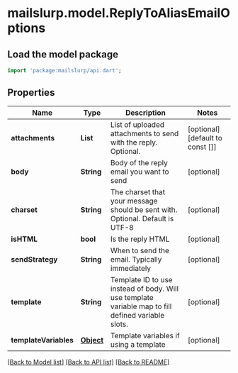 # mailslurp.model.ReplyToAliasEmailOptions

## Load the model package
```dart
import 'package:mailslurp/api.dart';
```

## Properties
Name | Type | Description | Notes
------------ | ------------- | ------------- | -------------
**attachments** | **List<String>** | List of uploaded attachments to send with the reply. Optional. | [optional] [default to const []]
**body** | **String** | Body of the reply email you want to send | [optional] 
**charset** | **String** | The charset that your message should be sent with. Optional. Default is UTF-8 | [optional] 
**isHTML** | **bool** | Is the reply HTML | [optional] 
**sendStrategy** | **String** | When to send the email. Typically immediately | [optional] 
**template** | **String** | Template ID to use instead of body. Will use template variable map to fill defined variable slots. | [optional] 
**templateVariables** | [**Object**]() | Template variables if using a template | [optional] 

[[Back to Model list]](../README#documentation-for-models) [[Back to API list]](../README#documentation-for-api-endpoints) [[Back to README]](../README)


